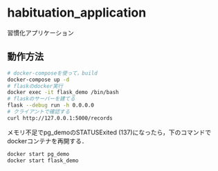 # habituation_application
習慣化アプリケーション

## 動作方法

```bash
# docker-composeを使って，build
docker-compose up -d
# flaskのdocker実行
docker exec -it flask_demo /bin/bash
# flaskのサーバーを建てる
flask --debug run -h 0.0.0.0
# クライアントで確認する
curl http://127.0.0.1:5000/records
```

メモリ不足でpg_demoのSTATUSExited (137)になったら，下のコマンドでdockerコンテナを再開する．

```bash
docker start pg_demo
docker start flask_demo
```
